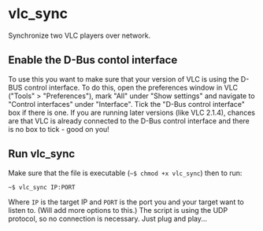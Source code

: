 vlc_sync
========

Synchronize two VLC players over network.


Enable the D-Bus contol interface
---------------------------------

To use this you want to make sure that your version of VLC is using the D-BUS control interface. To do this, open the preferences window in VLC ("Tools" > "Preferences"), mark "All" under "Show settings" and navigate to "Control interfaces" under "Interface". Tick the "D-Bus control interface" box if there is one. If you are running later versions (like VLC 2.1.4), chances are that VLC is already connected to the D-Bus control interface and there is no box to tick - good  on you!


Run vlc_sync
------------

Make sure that the file is executable (`~$ chmod +x vlc_sync`) then to run:

`~$ vlc_sync IP:PORT`

Where `IP` is the target IP and `PORT` is the port you and your target want to listen to. (Will add more options to this.) The script is using the UDP protocol, so no connection is necessary. Just plug and play...
